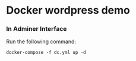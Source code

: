 # Docker wordpress demo

### In Adminer Interface
Run the following command:
```
docker-compose -f dc.yml up -d
```
